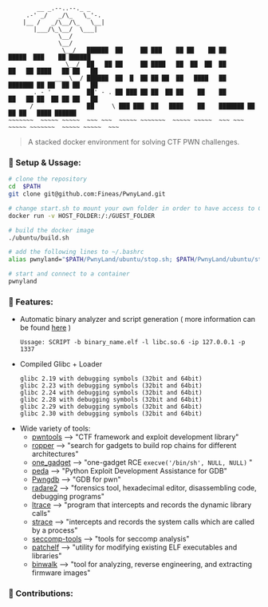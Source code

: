 ```
        __ _.--..--._ _                                        
     .-' _/   _/\_   \_'-.                                  
    |__ /   _/\__/\_   \__|                                 
       |___/\_\__/  \___|                                      
              \__/                                               
              \__/                                               
               \__/   ██████  ██     ██ ███    ██ ██    ██ ██       █████  ███    ██ ██████  
                \__/  ██   ██ ██     ██ ████   ██  ██  ██  ██      ██   ██ ████   ██ ██   ██ 
             ____\__/ ██████  ██  █  ██ ██ ██  ██   ████   ██      ███████ ██ ██  ██ ██   ██ 
       . - '          ██' - . ██ ███ ██ ██  ██ ██    ██    ██      ██   ██ ██  ██ ██ ██   ██ 
      /               ██     \ ███ ███  ██   ████    ██    ███████ ██   ██ ██   ████ ██████  
~~~~~~~  ~~~~~ ~~~~~  ~~~ ~~~  ~~~~~ ~~~~~~~  ~~~~~ ~~~~~  ~~~ ~~~  ~~~~~ ~~~~~~~  ~~~~~ ~~~~~  ~~~
```
> A stacked docker environment for solving CTF PWN challenges.

### 🌴 Setup & Ussage:
```bash
# clone the repository
cd  $PATH
git clone git@github.com:Fineas/PwnyLand.git

# change start.sh to mount your own folder in order to have access to CTF files
docker run -v HOST_FOLDER:/:/GUEST_FOLDER

# build the docker image
./ubuntu/build.sh

# add the following lines to ~/.bashrc
alias pwnyland="$PATH/PwnyLand/ubuntu/stop.sh; $PATH/PwnyLand/ubuntu/start.sh; $PATH/PwnyLand/ubuntu/connect.sh;"

# start and connect to a container
pwnyland
```

### 🌴 Features:
* Automatic binary analyzer and script generation ( more information can be found [here](https://github.com/Fineas/Me-CTF/tree/master/Make%20Exploit) )
    ```
    Ussage: SCRIPT -b binary_name.elf -l libc.so.6 -ip 127.0.0.1 -p 1337
    ```
* Compiled Glibc + Loader
    ```
    glibc 2.19 with debugging symbols (32bit and 64bit)
    glibc 2.23 with debugging symbols (32bit and 64bit)
    glibc 2.24 with debugging symbols (32bit and 64bit)
    glibc 2.28 with debugging symbols (32bit and 64bit)
    glibc 2.29 with debugging symbols (32bit and 64bit)
    glibc 2.30 with debugging symbols (32bit and 64bit)
    ```
* Wide variety of tools:
    - [pwntools](https://github.com/Gallopsled/pwntools) ⟶ "CTF framework and exploit development library"
    - [ropper](https://github.com/sashs/Ropper) ⟶ "search for gadgets to build rop chains for different architectures"
    - [one_gadget](https://github.com/david942j/one_gadget) ⟶ "one-gadget RCE `execve('/bin/sh', NULL, NULL)` "
    - [peda](https://github.com/longld/peda) ⟶ "Python Exploit Development Assistance for GDB"
    - [Pwngdb](https://github.com/scwuaptx/Pwngdb) ⟶ "GDB for pwn"
    - [radare2](https://github.com/radareorg/radare2) ⟶ "forensics tool, hexadecimal editor, disassembling code, debugging programs"
    - [ltrace](https://man7.org/linux/man-pages/man1/ltrace.1.html) ⟶ "program that intercepts and records the dynamic library calls"
    - [strace](https://man7.org/linux/man-pages/man1/strace.1.html) ⟶ "intercepts and records the system calls which are called by a process"
    - [seccomp-tools](https://github.com/david942j/seccomp-tools) ⟶ "tools for seccomp analysis"
    - [patchelf](https://github.com/NixOS/patchelf) ⟶ "utility for modifying existing ELF executables and libraries"
    - [binwalk](https://github.com/ReFirmLabs/binwalk) ⟶ "tool for analyzing, reverse engineering, and extracting firmware images"

### 🌴 Contributions:
